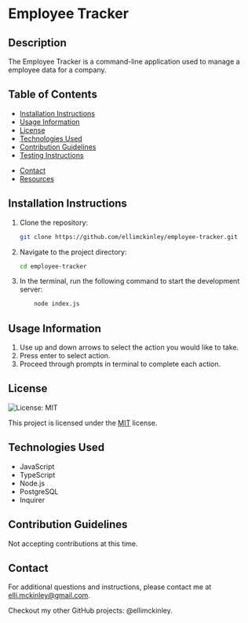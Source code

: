 # Employee Tracker

## Description
The Employee Tracker is a command-line application used to manage a employee data for a company. 

## Table of Contents
- [Installation Instructions](#installation-instructions)
- [Usage Information](#usage-information)
- [License](#license)
- [Technologies Used](#technologies-used)
- [Contribution Guidelines](#contribution-guidelines)
- [Testing Instructions](#testing-instructions)
<!-- - [API Reference](#api-reference) -->
- [Contact](#contact)
- [Resources](#resources)

## Installation Instructions
1. Clone the repository:
    ```bash
    git clone https://github.com/ellimckinley/employee-tracker.git
    ```
2. Navigate to the project directory:
    ```bash
    cd employee-tracker

3. In the terminal, run the following command to start the development server:
    ```bash
        node index.js
    ```

## Usage Information
1. Use up and down arrows to select the action you would like to take.
2. Press enter to select action.
3. Proceed through prompts in terminal to complete each action.

## License
![License: MIT](https://img.shields.io/badge/License-MIT-yellow.svg)

This project is licensed under the [MIT](https://opensource.org/licenses/MIT) license.

## Technologies Used
- JavaScript
- TypeScript
- Node.js
- PostgreSQL
- Inquirer

<!-- ## API Reference
-  -->

## Contribution Guidelines
Not accepting contributions at this time.

## Contact
For additional questions and instructions, please contact me at [elli.mckinley@gmail.com](mailto:elli.mckinley@gmail.com).

Checkout my other GitHub projects: @ellimckinley.

<!-- ## Resources
-  -->
